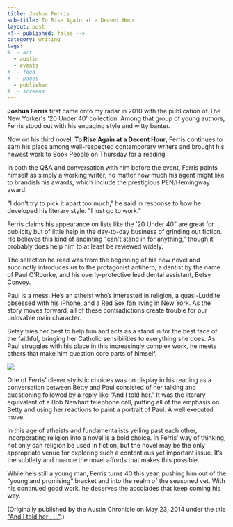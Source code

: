 ```yaml
---
title: Joshua Ferris
sub-title: To Rise Again at a Decent Hour
layout: post
<!-- published: false -->
category: writing
tags:
#  - art
  - austin
  - events
#  - food
#  - pages
  - published
#  - screens
---
```

**Joshua Ferris** first came onto my radar in 2010 with the publication of The New Yorker's '20 Under 40' collection. Among that group of young authors, Ferris stood out with his engaging style and witty banter.

Now on his third novel, **To Rise Again at a Decent Hour**, Ferris continues to earn his place among well-respected contemporary writers and brought his newest work to Book People on Thursday for a reading.

In both the Q&A and conversation with him before the event, Ferris paints himself as simply a working writer, no matter how much his agent might like to brandish his awards, which include the prestigious PEN/Hemingway award.

"I don't try to pick it apart too much," he said in response to how he developed his literary style. "I just go to work.”

Ferris claims his appearance on lists like the '20 Under 40" are great for publicity but of little help in the day-to-day business of grinding out fiction. He believes this kind of anointing "can't stand in for anything," though it probably does help him to at least be reviewed widely.

The selection he read was from the beginning of his new novel and succinctly introduces us to the protagonist antihero, a dentist by the name of Paul O'Rourke, and his overly-protective lead dental assistant, Betsy Convoy.

Paul is a mess: He’s an atheist who’s interested in religion, a quasi-Luddite obsessed with his iPhone, and a Red Sox fan living in New York. As the story moves forward, all of these contradictions create trouble for our unlovable main character.

Betsy tries her best to help him and acts as a stand in for the best face of the faithful, bringing her Catholic sensibilities to everything she does. As Paul struggles with his place in this increasingly complex work, he meets others that make him question core parts of himself.

![](http://ecx.images-amazon.com/images/I/81WOoHMKyhL._SL1500_.jpg)

One of Ferris’ clever stylistic choices was on display in his reading as a conversation between Betty and Paul consisted of her talking and questioning followed by a reply like “And I told her.” It was the literary equivalent of a Bob Newhart telephone call, putting all of the emphasis on Betty and using her reactions to paint a portrait of Paul. A well executed move.

In this age of atheists and fundamentalists yelling past each other, incorporating religion into a novel is a bold choice. In Ferris’ way of thinking, not only can religion be used in fiction, but the novel may be the only appropriate venue for exploring such a contentious yet important issue. It’s the subtlety and nuance the novel affords that makes this possible.

While he’s still a young man, Ferris turns 40 this year, pushing him out of the “young and promising” bracket and into the realm of the seasoned vet. With his continued good work, he deserves the accolades that keep coming his way.

(Originally published by the Austin Chronicle on May 23, 2014 under the title ["And I told her . . ."](http://www.austinchronicle.com/daily/books/2014-05-23/and-i-told-her/).)